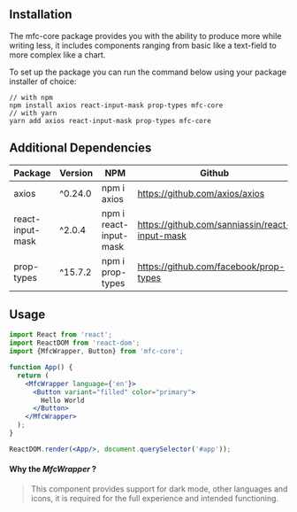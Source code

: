 ## Installation
The mfc-core package provides you with the ability to produce more while writing less, it includes components ranging from basic like a text-field to more complex like a chart.

To set up the package you can run the command below using your package installer of choice:


```
// with npm
npm install axios react-input-mask prop-types mfc-core
// with yarn
yarn add axios react-input-mask prop-types mfc-core
```

## Additional Dependencies

| Package            | Version | NPM                      | Github                                         |
|--------------------|---------|--------------------------|------------------------------------------------|
| axios              | ^0.24.0 | npm i axios              | https://github.com/axios/axios                 |
| react-input-mask   | ^2.0.4  | npm i react-input-mask   | https://github.com/sanniassin/react-input-mask |
| prop-types   | ^15.7.2  | npm i prop-types   | https://github.com/facebook/prop-types |

## Usage

```jsx
import React from 'react';
import ReactDOM from 'react-dom';
import {MfcWrapper, Button} from 'mfc-core';

function App() {
  return (
    <MfcWrapper language={'en'}>
      <Button variant="filled" color="primary">
        Hello World
      </Button>
    </MfcWrapper>
  );
}

ReactDOM.render(<App/>, document.querySelector('#app'));
```
#### Why the _MfcWrapper_ ?
> This component provides support for dark mode, other languages and icons, it is required for the full experience and intended functioning.
